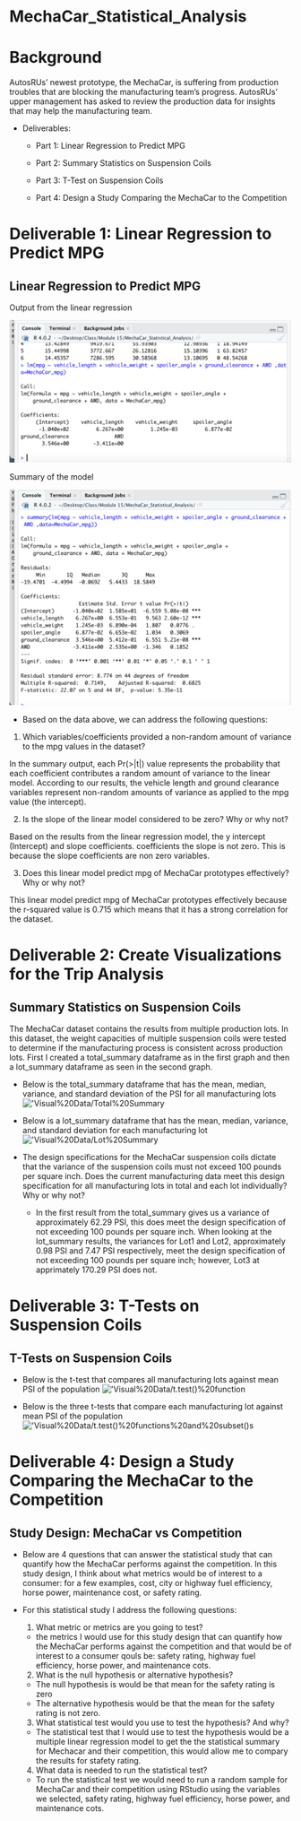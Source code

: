 # MechaCar_Statistical_Analysis

# Background
AutosRUs’ newest prototype, the MechaCar, is suffering from production troubles that are blocking the manufacturing team’s progress. AutosRUs’ upper management has asked to review the production data for insights that may help the manufacturing team. 

* Deliverables:
  * Part 1: Linear Regression to Predict MPG
  
  * Part 2: Summary Statistics on Suspension Coils
  
  * Part 3: T-Test on Suspension Coils

  * Part 4: Design a Study Comparing the MechaCar to the Competition


# Deliverable 1: Linear Regression to Predict MPG 
## Linear Regression to Predict MPG

Output from the linear regression 

!['Visual%20Data/Linear%20Regression](https://github.com/cbrito3/MechaCar_Statistical_Analysis/blob/main/Visual%20Data/Linear%20Regression.png?raw=true)

Summary of the model

!['Visual%20Data/Summary%20Statistics](https://github.com/cbrito3/MechaCar_Statistical_Analysis/blob/main/Visual%20Data/Summary%20Statistics.png?raw=true)


* Based on the data above, we can address the following questions:

 1. Which variables/coefficients provided a non-random amount of variance to the mpg values in the dataset?

In the summary output, each Pr(>|t|) value represents the probability that each coefficient contributes a random amount of variance to the linear model. According to our results, the vehicle length and ground clearance variables represent non-random amounts of variance as applied to the mpg value (the intercept). 

  2. Is the slope of the linear model considered to be zero? Why or why not?

Based on the results from the linear regression model, the y intercept (Intercept) and slope coefficients. coefficients the slope is not zero. This is because the slope coefficients are non zero variables.

  3. Does this linear model predict mpg of MechaCar prototypes effectively? Why or why not?
 
This linear model predict mpg of MechaCar prototypes effectively because the r-squared value is 0.715 which means that it has a strong correlation for the dataset. 
 
 
# Deliverable 2: Create Visualizations for the Trip Analysis
## Summary Statistics on Suspension Coils

The MechaCar dataset contains the results from multiple production lots. In this dataset, the weight capacities of multiple suspension coils were tested to determine if the manufacturing process is consistent across production lots.
First I created a total_summary dataframe as in the first graph and then a lot_summary dataframe as seen in the second graph.

* Below is the total_summary dataframe that has the mean, median, variance, and standard deviation of the PSI for all manufacturing lots 
!['Visual%20Data/Total%20Summary](https://user-images.githubusercontent.com/107222716/191886267-2d76f2fb-4752-4fbc-8f83-fa9293bb160e.png)

* Below is a lot_summary dataframe that has the mean, median, variance, and standard deviation for each manufacturing lot 
!['Visual%20Data/Lot%20Summary](https://user-images.githubusercontent.com/107222716/191886364-45d37042-7c1d-4e08-9bbe-9c2e57a290fc.png)

* The design specifications for the MechaCar suspension coils dictate that the variance of the suspension coils must not exceed 100 pounds per square inch. Does the current manufacturing data meet this design specification for all manufacturing lots in total and each lot individually? Why or why not?

  * In the first result from the total_summary gives us a variance of approximately 62.29 PSI, this does meet the design specification of not exceeding 100  pounds per square inch. When looking at the lot_summary results, the variances for Lot1 and Lot2, approximately 0.98 PSI and 7.47 PSI respectively, meet the design specification of not exceeding 100  pounds per square inch; however, Lot3 at apprimately 170.29 PSI does not. 


# Deliverable 3: T-Tests on Suspension Coils
## T-Tests on Suspension Coils

* Below is the t-test that compares all manufacturing lots against mean PSI of the population
!['Visual%20Data/t.test()%20function](https://user-images.githubusercontent.com/107222716/191886528-4ffc0fa6-713a-4ab7-aa93-806d0c065a82.png)

* Below is the three t-tests that compare each manufacturing lot against mean PSI of the population 
!['Visual%20Data/t.test()%20functions%20and%20subset()s](https://user-images.githubusercontent.com/107222716/191886571-37f3f81f-a32f-42f6-a68a-f9335bd7539d.png)

# Deliverable 4: Design a Study Comparing the MechaCar to the Competition
## Study Design: MechaCar vs Competition

* Below are 4 questions that can answer the statistical study that can quantify how the MechaCar performs against the competition. In this study design, I think about what metrics would be of interest to a consumer: for a few examples, cost, city or highway fuel efficiency, horse power, maintenance cost, or safety rating.

* For this statistical study I address the following questions:
  
  1. What metric or metrics are you going to test?
  
    * the metrics I would use for this study design that can quantify how the MechaCar performs against the competition and that would be of interest to a consumer qouls be: safety rating, highway fuel efficiency, horse power, and maintenance cots. 
  
  2. What is the null hypothesis or alternative hypothesis?

   * The null hypothesis is would be that mean for the safety rating is zero
   * The alternative hypothesis would be that the mean for the safety rating is not zero.

  3. What statistical test would you use to test the hypothesis? And why?
  
   * The statistical test that I would use to test the hypothesis would be a multiple linear regression model to get the the statistical summary for Mechacar and their competition, this would allow me to compary the results for stafety rating. 
  
  4.  What data is needed to run the statistical test?
  
  * To run the statistical test we would need to run a random sample for MechaCar and their competition using RStudio using the variables we selected, safety rating, highway fuel efficiency, horse power, and maintenance cots.
  
